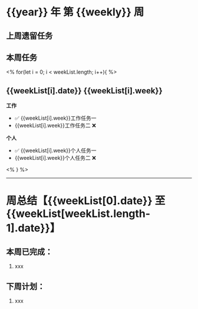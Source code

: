 # {{year}} 年 第 {{weekly}} 周

## 上周遗留任务

## 本周任务

<% for(let i = 0; i < weekList.length; i++){ %>

## {{weekList[i].date}} {{weekList[i].week}}

**工作**

- ✅ {{weekList[i].week}}工作任务一
- {{weekList[i].week}}工作任务二 ❌

**个人**

- ✅ {{weekList[i].week}}个人任务一
- {{weekList[i].week}}个人任务二 ❌

<% } %>

---

# 周总结【{{weekList[0].date}} 至 {{weekList[weekList.length-1].date}}】

## 本周已完成：

1. xxx

## 下周计划：

1. xxx
